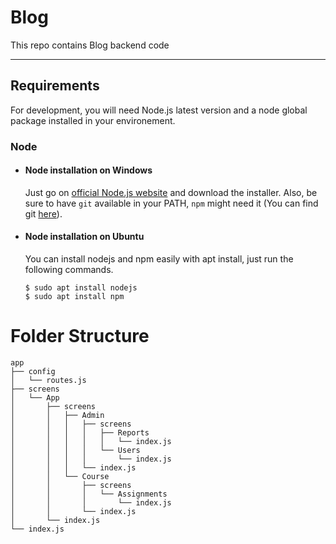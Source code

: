# Blog
This repo contains Blog backend code

---
## Requirements

For development, you will need Node.js latest version and a node global package installed in your environement.

### Node
- #### Node installation on Windows

  Just go on [official Node.js website](https://nodejs.org/) and download the installer.
Also, be sure to have `git` available in your PATH, `npm` might need it (You can find git [here](https://git-scm.com/)).

- #### Node installation on Ubuntu

  You can install nodejs and npm easily with apt install, just run the following commands.

      $ sudo apt install nodejs
      $ sudo apt install npm


Folder Structure
================

```
app
├── config
│   └── routes.js
├── screens
│   └── App
│       ├── screens
│       │   ├── Admin
│       │   │   ├── screens
│       │   │   │   ├── Reports
│       │   │   │   │   └── index.js
│       │   │   │   └── Users
│       │   │   │       └── index.js
│       │   │   └── index.js
│       │   └── Course
│       │       ├── screens
│       │       │   └── Assignments
│       │       │       └── index.js
│       │       └── index.js
│       └── index.js
└── index.js
```

